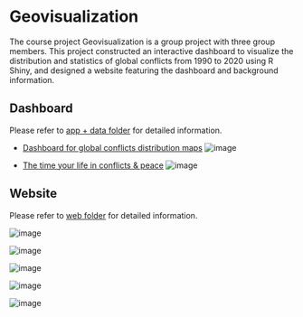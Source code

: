 # Geovisualization

The course project Geovisualization is a group project with three group members. This project constructed an interactive dashboard to visualize the distribution and statistics of global conflicts from 1990 to 2020 using R Shiny, and designed a website featuring the dashboard and background information.

## Dashboard
Please refer to [app + data folder](https://github.com/leyixu21/Geovisualization/tree/main/app%2Bdata) for detailed information.

- [Dashboard for global conflicts distribution maps](https://conflicts-in-the-world.shinyapps.io/GEOpublish/)
![image](https://github.com/leyixu21/Geovisualization/assets/96665869/f8068442-b8b1-4fbf-9891-ba35bbed04d9)

- [The time your life in conflicts & peace](https://conflicts-in-the-world.shinyapps.io/DonutChartPublish/)
![image](https://github.com/leyixu21/Geovisualization/assets/96665869/adf3902f-bea4-4f84-a52f-da1e55158af5)



## Website
Please refer to [web folder](https://github.com/leyixu21/Geovisualization/tree/main/web) for detailed information.

![image](https://github.com/leyixu21/Geovisualization/assets/96665869/bdca88d0-33d0-49f5-b694-569e308cb488)

![image](https://github.com/leyixu21/Geovisualization/assets/96665869/502590ac-138c-4435-9c84-c9aceccc077b)

![image](https://github.com/leyixu21/Geovisualization/assets/96665869/0cb22378-2567-494b-b3c3-feffd6c02989)

![image](https://github.com/leyixu21/Geovisualization/assets/96665869/22935818-dc60-48e8-9b42-ac066ca69193)

![image](https://github.com/leyixu21/Geovisualization/assets/96665869/01f2d5c7-edf1-4ec0-9302-4a6da8fd8157)
